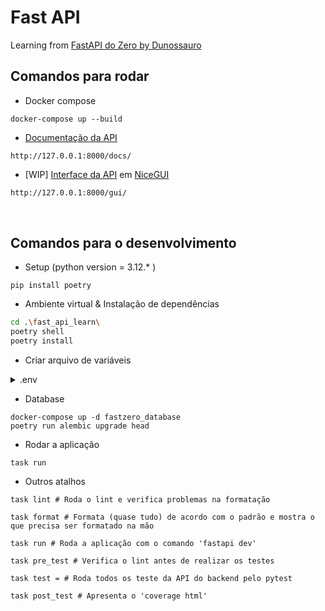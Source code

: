 # Fast API

Learning from [FastAPI do Zero by Dunossauro](https://fastapidozero.dunossauro.com/)

## Comandos para rodar

- Docker compose

``` shell
docker-compose up --build
```

- [Documentação da API](http://127.0.0.1:8000/docs/)
``` 
http://127.0.0.1:8000/docs/
```  

- [WIP] [Interface da API](http://127.0.0.1:8000/gui/) em [NiceGUI](https://nicegui.io/)
``` markdown
http://127.0.0.1:8000/gui/
```

<br>

## Comandos para o desenvolvimento

- Setup (python version = 3.12.* )
``` shell
pip install poetry
```

- Ambiente virtual & Instalação de dependências

``` sh
cd .\fast_api_learn\
poetry shell
poetry install
```

- Criar arquivo de variáveis
<details>
  <summary>.env</summary>
  DATABASE_URL=postgresql+psycopg://{user}:{password}@{hostname}:{port}/{database-name}
</details>

- Database

``` shell
docker-compose up -d fastzero_database
poetry run alembic upgrade head
```

- Rodar a aplicação

``` shell
task run
```

- Outros atalhos

``` shell
task lint # Roda o lint e verifica problemas na formatação

task format # Formata (quase tudo) de acordo com o padrão e mostra o que precisa ser formatado na mão

task run # Roda a aplicação com o comando 'fastapi dev'

task pre_test # Verifica o lint antes de realizar os testes

task test = # Roda todos os teste da API do backend pelo pytest

task post_test # Apresenta o 'coverage html'
```


